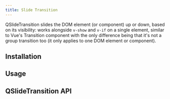 ```yaml
---
title: Slide Transition
---
```

QSlideTransition slides the DOM element (or component) up or down, based on its visibility: works alongside `v-show` and `v-if` on a single element, similar to Vue's Transition component with the only difference being that it's not a group transition too (it only applies to one DOM element or component).

## Installation
<doc-installation components="QSlideTransition" />

## Usage
<doc-example title="Basic" file="QSlideTransition/Basic" />

## QSlideTransition API
<doc-api file="QSlideTransition" />
